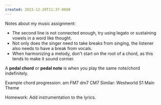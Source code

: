 ```yaml
---
created: 2023-12-20T11:37-0600
---
```


Notes about my music assignment:
- The second line is not connected enough, try using legato or sustaining vowels in a word like thought.
- Not only does the singer need to take breaks from singing, the listener also needs to have a break from vocals.
- When harmonizing a melody, don't start on the root of a chord, as this tends to make it sound cornier.

A **pedal chord** or **pedal note** is when you play the same note/chord indefinitely.

Example chord progression: am FM7 dm7 CM7
Similar: Westworld S1 Main Theme

Homework: Add instrumentation to the lyrics.
